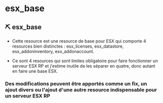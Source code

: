 # esx_base

<h2> ⛏️ esx_base </h2>

- Cette resource est une resource de base pour ESX qui comporte 4 resources bien distinctes : esx_licenses, esx_datastore, esx_addoninventory, esx_addonaccount. </br>

- Ce sont 4 resources qui sont limites obligatoire pour faire fonctionner un serveur ESX RP et j'estime inutile de les séparer en quatre, donc autant en faire une base ESX.</br>

<h3>Des modifications peuvent être apportés comme un fix, un ajout divers ou l'ajout d'une autre resource indispensable pour un serveur ESX RP</br>
